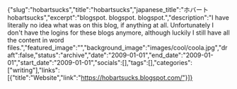 {"slug":"hobartsucks","title":"hobartsucks","japanese_title":"ホバート hobartsucks","excerpt":"blogspot. blogspot. blogspot.","description":"I have literally no idea what was on this blog, if anything at all. Unfortunately I don't have the logins for these blogs anymore, although luckily I still have all the content in word files.","featured_image":"","background_image":"images/cool/coola.jpg","draft":false,"status":"archive","date":"2009-01-01","end_date":"2009-01-01","start_date":"2009-01-01","socials":[],"tags":[],"categories":["writing"],"links":[{"title":"Website","link":"https://hobartsucks.blogspot.com/"}]}